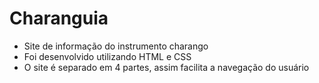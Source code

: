 # Charanguia
- Site de informação do instrumento charango
- Foi desenvolvido utilizando HTML e CSS
- O site é separado em 4 partes, assim facilita a navegação do usuário
